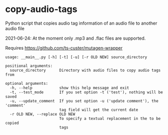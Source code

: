# copy-audio-tags

Python script that copies audio tag information of an audio file to another audio file

2021-06-24: At the moment only .mp3 and .flac files are supported.

Requires https://github.com/ts-custer/mutagen-wrapper

```
usage: __main__.py [-h] [-t] [-u] [-r OLD NEW] source_directory

positional arguments:
  source_directory      Directory with audio files to copy audio tags from

optional arguments:
  -h, --help            show this help message and exit
  -t, --test_mode       If you set option -t ('test'), nothing will be saved
  -u, --update_comment  If you set option -u ('update comment'), the 'comment'
                        tag field will get the current date
  -r OLD NEW, --replace OLD NEW
                        To specify a textual replacement in the to be copied
                        tags
```
